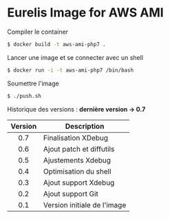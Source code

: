# Eurelis Image for AWS AMI

Compiler le container
````bash
$ docker build -t aws-ami-php7 .
````

Lancer une image et se connecter avec un shell
````bash
$ docker run -i -t aws-ami-php7 /bin/bash
````

Soumettre l'image
````bash
$ ./push.sh
````

Historique des versions : **dernière version -> 0.7**

| Version | Description                 |
| :-----: | --------------------------- |
| 0.7     | Finalisation XDebug         |
| 0.6     | Ajout patch et diffutils    |
| 0.5     | Ajustements Xdebug          |
| 0.4     | Optimisation du shell       |
| 0.3     | Ajout support Xdebug        |
| 0.2     | Ajout support Git           |
| 0.1     | Version initiale de l'image |
